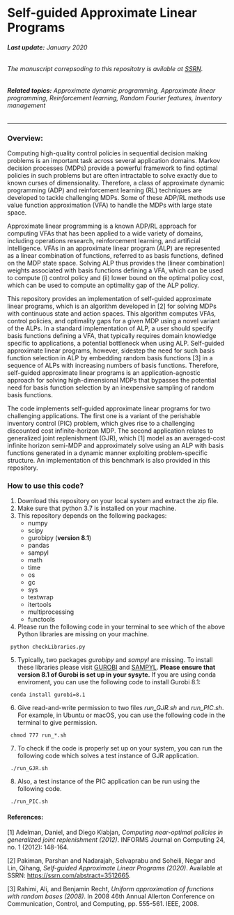 # Self-guided Approximate Linear Programs
###### **Last update:** January 2020
###### The manuscript correpsoding to this repositotry is avilable at [SSRN](https://ssrn.com/abstract=3512665).
###### **Related topics:** Approximate dynamic programming, Approximate linear programming, Reinforcement learning, Random Fourier features, Inventory management
---

### Overview:
Computing high-quality control policies in sequential decision making problems is an important task across several application domains. Markov decision processes (MDPs) provide a powerful framework to find optimal policies in such problems but are often intractable to solve exactly due to known curses of dimensionality. Therefore, a class of approximate dynamic programming (ADP) and reinforcement learning (RL) techniques are developed to tackle challenging MDPs. Some of these ADP/RL methods use value function approximation (VFA) to handle the MDPs with large state space.

Approximate linear programming is a known ADP/RL approach for computing VFAs that has been applied to a wide variety of domains, including operations research, reinforcement learning, and artificial intelligence. VFAs in an approximate linear program (ALP) are represented as a linear combination of functions, referred to as basis functions, defined on the MDP state space. Solving ALP thus provides the (linear combination) weights associated with basis functions defining a VFA, which can be used to compute (i) control policy and (ii) lower bound on the optimal policy cost, which can be used to compute an optimality gap of the ALP policy. 

This repository provides an implementation of self-guided approximate linear programs, which is an algorithm developed in [2] for solving MDPs with continuous state and action spaces. This algorithm computes VFAs, control policies, and optimality gaps for a given MDP using a novel variant of the ALPs. In a standard implementation of ALP, a user should specify basis functions defining a VFA, that typically requires domain knowledge specific to applications, a potential bottleneck when using ALP. Self-guided approximate linear programs, however, sidestep the need for such basis function selection in ALP by embedding random basis functions [3] in a sequence of ALPs with increasing numbers of basis functions. Therefore, self-guided approximate linear programs is an application-agnostic approach for solving high-dimensional MDPs that bypasses the potential need for basis function selection by an inexpensive sampling of random basis functions.

The code implements self-guided approximate linear programs for two challenging applications. The first one is a variant of the perishable inventory control (PIC) problem, which gives rise to a challenging discounted cost infinite-horizon MDP. The second application relates to generalized joint replenishment (GJR), which [1] model as an averaged-cost infinite horizon semi-MDP and approximately solve using an ALP with basis functions generated in a dynamic manner exploiting problem-specific structure. An implementation of this benchmark is also provided in this repository.

### **How to use this code?** 
 1. Download this repository on your local system and extract the zip file.
 2. Make sure that python 3.7 is installed on your machine.
 3. This repository depends on the following packages:
    * numpy
    * scipy
    * gurobipy (**version 8.1**)
    * pandas
    * sampyl
    * math
    * time
    * os
    * gc
    * sys
    * textwrap
    * itertools
    * multiprocessing
    * functools
 4. Please run the following code in your terminal to see which of the above Python libraries are missing on your machine.
 ```
  python checkLibraries.py 
 ```
 5. Typically, two packages *gurobipy* and *sampyl* are missing. To install these libraries please visit [GUROBI](https://www.gurobi.com/gurobi-and-anaconda-for-windows/) and [SAMPYL](https://github.com/mcleonard/sampyl). **Please ensure that version 8.1 of Gurobi is set up in your sysyte.** If you are using conda enviroment, you can use the following code to install Gurobi 8.1:
 ```
  conda install gurobi=8.1
 ```
 6. Give read-and-write permission to two files *run_GJR.sh* and *run_PIC.sh*. For example, in Ubuntu or macOS, you can use the following code in the terminal to give permission.
 ```
  chmod 777 run_*.sh
 ```
 7. To check if the code is properly set up on your system, you can run the following code which solves a test instance of GJR application.
 ```
  ./run_GJR.sh
 ```
 8. Also, a test instance of the PIC application can be run using the following code.
 ```
  ./run_PIC.sh
 ```
  

#### **References:**  
[1] Adelman, Daniel, and Diego Klabjan, *Computing near-optimal policies in generalized joint replenishment (2012)*. INFORMS Journal on Computing 24, no. 1 (2012): 148-164.

[2] Pakiman, Parshan and Nadarajah, Selvaprabu and Soheili, Negar and Lin, Qihang, *Self-guided Approximate Linear Programs (2020)*. Available at SSRN: https://ssrn.com/abstract=3512665.


[3] Rahimi, Ali, and Benjamin Recht, *Uniform approximation of functions with random bases (2008)*. In 2008 46th Annual Allerton Conference on Communication, Control, and Computing, pp. 555-561. IEEE, 2008.
